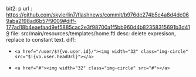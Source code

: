 bit2: p
url : https://github.com/skylerlin7/flashnews/commit/b976de274b5e4a8d4dc069aba2198ad6b57f9009#diff-177ad18b4eaefaad9ef5885cac2e3f98700a1f5bb960d4b82358315691b3d419
file: src/main/resources/templates/home.ftl
desc: delete expresison, replace to constant text.
diff: 
-     <a href="/user/$!{vo.user.id}/"><img width="32" class="img-circle" src="$!{vo.user.headUrl}"></a>
+     <a href="#"><img width="32" class="img-circle" src="#"></a>